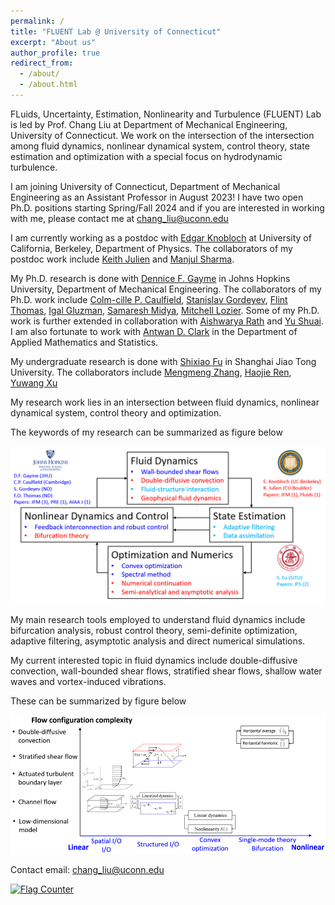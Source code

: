```yaml
---
permalink: /
title: "FLUENT Lab @ University of Connecticut"
excerpt: "About us"
author_profile: true
redirect_from: 
  - /about/
  - /about.html
---
```


FLuids, Uncertainty, Estimation, Nonlinearity and Turbulence (FLUENT) Lab is led by Prof. Chang Liu at Department of Mechanical Engineering, University of Connecticut. We work on the intersection of the intersection among fluid dynamics, nonlinear dynamical system, control theory, state estimation and optimization with a special focus on hydrodynamic turbulence. 

I am joining University of Connecticut, Department of Mechanical Engineering as an Assistant Professor in August 2023! I have two open Ph.D. positions starting Spring/Fall 2024 and if you are interested in working with me, please contact me at chang_liu@uconn.edu 

I am currently working as a postdoc with [Edgar Knobloch](https://physics.berkeley.edu/people/faculty/edgar-knobloch) at University of California, Berkeley, Department of Physics. The collaborators of my postdoc work include [Keith Julien](https://www.colorado.edu/amath/keith-julien-0) and [Manjul Sharma](https://scholar.google.com/citations?hl=en&user=O0spKioAAAAJ).

My Ph.D. research is done with [Dennice F. Gayme](https://engineering.jhu.edu/gayme/) in Johns Hopkins University, Department of Mechanical Engineering. The collaborators of my Ph.D. work include [Colm-cille P. Caulfield](http://www.damtp.cam.ac.uk/person/cpc12), [Stanislav Gordeyev](https://aero-optics.nd.edu/people/members/stanislav-gordeyev/), [Flint Thomas](https://engineering.nd.edu/faculty/flint-thomas/), [Igal Gluzman](https://scholar.google.com/citations?user=f8mjPWIAAAAJ&hl=en), [Samaresh Midya](https://scholar.google.com/citations?user=yErZKGUAAAAJ&hl=en), [Mitchell Lozier](https://scholar.google.com/citations?user=YOEWO7QAAAAJ&hl=en). Some of my Ph.D. work is further extended in collaboration with [Aishwarya Rath](https://scholar.google.com/citations?user=I8_grjYAAAAJ&hl=en) and [Yu Shuai](https://scholar.google.com/citations?user=5gI4G0kAAAAJ&hl=en). I am also fortunate to work with [Antwan D. Clark](https://www.researchgate.net/profile/Antwan-Clark) in the Department of Applied Mathematics and Statistics. 

My undergraduate research is done with [Shixiao Fu](https://scholar.google.com/citations?user=ROYLltsAAAAJ&hl=en) in Shanghai Jiao Tong University. The collaborators include [Mengmeng Zhang](https://scholar.google.com/citations?user=W8B0eloAAAAJ&hl=en), [Haojie Ren](https://scholar.google.com/citations?user=Su2DFawAAAAJ&hl=en), [Yuwang Xu](https://scholar.google.com/citations?user=VSzjUgcAAAAJ&hl=en)

My research work lies in an intersection between fluid dynamics, nonlinear dynamical system, control theory and optimization.

The keywords of my research can be summarized as figure below

<img src='/images/research_summary.png'>

My main research tools employed to understand fluid dynamics include bifurcation analysis, robust control theory, semi-definite optimization, adaptive filtering, asymptotic analysis and direct numerical simulations.

My current interested topic in fluid dynamics include double-diffusive convection, wall-bounded shear flows, stratified shear flows, shallow water waves and vortex-induced vibrations.

These can be summarized by figure below

<img src='/images/research_summary_framework.png'>

Contact email: chang_liu@uconn.edu

<a href="https://info.flagcounter.com/91MI"><img src="https://s01.flagcounter.com/map/91MI/size_m/txt_000000/border_CCCCCC/pageviews_1/viewers_0/flags_0/" alt="Flag Counter" border="0"></a>